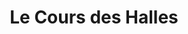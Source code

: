 ---
title: "Le Cours des Halles"
url: /ozoir-la-ferriere/le-cours-des-halles/
shop: Gemüse & Obst
---